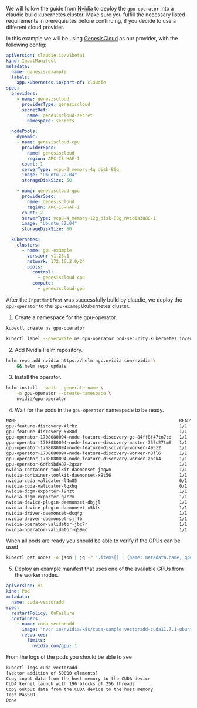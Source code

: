 We will follow the guide
from [Nvidia](https://docs.nvidia.com/datacenter/cloud-native/gpu-operator/latest/getting-started.html#operator-install-guide)
to deploy the `gpu-operator` into a claudie build kubernetes cluster. Make sure you fulfill the necessary listed
requirements in prerequisites before continuing, if you decide to use a different cloud provider.

In this example we will be using [GenesisCloud](providers/genesiscloud.md) as our provider, with the following config:

```yaml
apiVersion: claudie.io/v1beta1
kind: InputManifest
metadata:
  name: genesis-example
  labels:
    app.kubernetes.io/part-of: claudie
spec:
  providers:
    - name: genesiscloud
      providerType: genesiscloud
      secretRef:
        name: genesiscloud-secret
        namespace: secrets

  nodePools:
    dynamic:
    - name: genesiscloud-cpu
      providerSpec:
        name: genesiscloud
        region: ARC-IS-HAF-1
      count: 1
      serverType: vcpu-2_memory-4g_disk-80g
      image: "Ubuntu 22.04"
      storageDiskSize: 50

    - name: genesiscloud-gpu
      providerSpec:
        name: genesiscloud
        region: ARC-IS-HAF-1
      count: 2
      serverType: vcpu-4_memory-12g_disk-80g_nvidia3080-1
      image: "Ubuntu 22.04"
      storageDiskSize: 50

  kubernetes:
    clusters:
      - name: gpu-example
        version: v1.26.1
        network: 172.16.2.0/24
        pools:
          control:
            - genesiscloud-cpu
          compute:
            - genesiscloud-gpu
```

After the `InputManifest` was successfully build by claudie, we deploy the `gpu-operator` to the `gpu-examepl`kubernetes cluster.

1. Create a namespace for the gpu-operator.

```bash
kubectl create ns gpu-operator
```

```bash
kubectl label --overwrite ns gpu-operator pod-security.kubernetes.io/enforce=privileged
```

2. Add Nvidia Helm repository.

```bash
helm repo add nvidia https://helm.ngc.nvidia.com/nvidia \
    && helm repo update
```

3. Install the operator.

```bash
helm install --wait --generate-name \
    -n gpu-operator --create-namespace \
    nvidia/gpu-operator
```

4. Wait for the pods in the `gpu-operator` namespace to be ready.

```bash
NAME                                                              READY   STATUS      RESTARTS      AGE
gpu-feature-discovery-4lrbz                                       1/1     Running     0              10m
gpu-feature-discovery-5x88d                                       1/1     Running     0              10m
gpu-operator-1708080094-node-feature-discovery-gc-84ff8f47tn7cd   1/1     Running     0              10m
gpu-operator-1708080094-node-feature-discovery-master-757c27tm6   1/1     Running     0              10m
gpu-operator-1708080094-node-feature-discovery-worker-495z2       1/1     Running     0              10m
gpu-operator-1708080094-node-feature-discovery-worker-n8fl6       1/1     Running     0              10m
gpu-operator-1708080094-node-feature-discovery-worker-znsk4       1/1     Running     0              10m
gpu-operator-6dfb9bd487-2gxzr                                     1/1     Running     0              10m
nvidia-container-toolkit-daemonset-jnqwn                          1/1     Running     0              10m
nvidia-container-toolkit-daemonset-x9t56                          1/1     Running     0              10m
nvidia-cuda-validator-l4w85                                       0/1     Completed   0              10m
nvidia-cuda-validator-lqxhq                                       0/1     Completed   0              10m
nvidia-dcgm-exporter-l9nzt                                        1/1     Running     0              10m
nvidia-dcgm-exporter-q7c2x                                        1/1     Running     0              10m
nvidia-device-plugin-daemonset-dbjjl                              1/1     Running     0              10m
nvidia-device-plugin-daemonset-x5kfs                              1/1     Running     0              10m
nvidia-driver-daemonset-dcq4g                                     1/1     Running     0              10m
nvidia-driver-daemonset-sjjlb                                     1/1     Running     0              10m
nvidia-operator-validator-jbc7r                                   1/1     Running     0              10m
nvidia-operator-validator-q59mc                                   1/1     Running     0              10m
```

When all pods are ready you should be able to verify if the GPUs can be used

```bash
kubectl get nodes -o json | jq -r '.items[] | {name:.metadata.name, gpus:.status.capacity."nvidia.com/gpu"}'
```

5. Deploy an example manifest that uses one of the available GPUs from the worker nodes.

```yaml
apiVersion: v1
kind: Pod
metadata:
  name: cuda-vectoradd
spec:
  restartPolicy: OnFailure
  containers:
    - name: cuda-vectoradd
      image: "nvcr.io/nvidia/k8s/cuda-sample:vectoradd-cuda11.7.1-ubuntu20.04"
      resources:
        limits:
          nvidia.com/gpu: 1
```

From the logs of the pods you should be able to see

```bash
kubectl logs cuda-vectoradd
[Vector addition of 50000 elements]
Copy input data from the host memory to the CUDA device
CUDA kernel launch with 196 blocks of 256 threads
Copy output data from the CUDA device to the host memory
Test PASSED
Done
```
